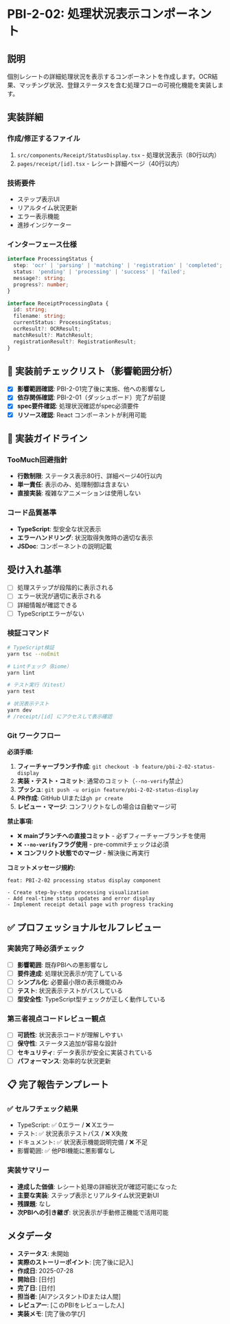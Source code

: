 # PBI-2-02: 処理状況表示コンポーネント

## 説明

個別レシートの詳細処理状況を表示するコンポーネントを作成します。OCR結果、マッチング状況、登録ステータスを含む処理フローの可視化機能を実装します。

## 実装詳細

### 作成/修正するファイル

1. `src/components/Receipt/StatusDisplay.tsx` - 処理状況表示（80行以内）
2. `pages/receipt/[id].tsx` - レシート詳細ページ（40行以内）

### 技術要件

- ステップ表示UI
- リアルタイム状況更新
- エラー表示機能
- 進捗インジケーター

### インターフェース仕様

```typescript
interface ProcessingStatus {
  step: 'ocr' | 'parsing' | 'matching' | 'registration' | 'completed';
  status: 'pending' | 'processing' | 'success' | 'failed';
  message?: string;
  progress?: number;
}

interface ReceiptProcessingData {
  id: string;
  filename: string;
  currentStatus: ProcessingStatus;
  ocrResult?: OCRResult;
  matchResult?: MatchResult;
  registrationResult?: RegistrationResult;
}
```

## 🎯 実装前チェックリスト（影響範囲分析）

- [x] **影響範囲確認**: PBI-2-01完了後に実施、他への影響なし
- [x] **依存関係確認**: PBI-2-01（ダッシュボード）完了が前提
- [x] **spec要件確認**: 処理状況確認がspec必須要件
- [x] **リソース確認**: React コンポーネントが利用可能

## 🔧 実装ガイドライン

### TooMuch回避指針
- **行数制限**: ステータス表示80行、詳細ページ40行以内
- **単一責任**: 表示のみ、処理制御は含まない
- **直接実装**: 複雑なアニメーションは使用しない

### コード品質基準
- **TypeScript**: 型安全な状況表示
- **エラーハンドリング**: 状況取得失敗時の適切な表示
- **JSDoc**: コンポーネントの説明記載

## 受け入れ基準

- [ ] 処理ステップが段階的に表示される
- [ ] エラー状況が適切に表示される
- [ ] 詳細情報が確認できる
- [ ] TypeScriptエラーがない

### 検証コマンド

```bash
# TypeScript検証
yarn tsc --noEmit

# Lintチェック（Biome）
yarn lint

# テスト実行（Vitest）
yarn test

# 状況表示テスト
yarn dev
# /receipt/[id] にアクセスして表示確認
```

### Git ワークフロー

**必須手順:**
1. **フィーチャーブランチ作成**: `git checkout -b feature/pbi-2-02-status-display`
2. **実装・テスト・コミット**: 通常のコミット（`--no-verify`禁止）
3. **プッシュ**: `git push -u origin feature/pbi-2-02-status-display`
4. **PR作成**: GitHub UIまたは`gh pr create`
5. **レビュー・マージ**: コンフリクトなしの場合は自動マージ可

**禁止事項:**
- ❌ **mainブランチへの直接コミット** - 必ずフィーチャーブランチを使用
- ❌ **`--no-verify`フラグ使用** - pre-commitチェックは必須
- ❌ **コンフリクト状態でのマージ** - 解決後に再実行

**コミットメッセージ規約:**
```
feat: PBI-2-02 processing status display component

- Create step-by-step processing visualization
- Add real-time status updates and error display
- Implement receipt detail page with progress tracking
```

## ✅ プロフェッショナルセルフレビュー

### 実装完了時必須チェック
- [ ] **影響範囲**: 既存PBIへの悪影響なし
- [ ] **要件達成**: 処理状況表示が完了している
- [ ] **シンプル化**: 必要最小限の表示機能のみ
- [ ] **テスト**: 状況表示テストがパスしている
- [ ] **型安全性**: TypeScript型チェックが正しく動作している

### 第三者視点コードレビュー観点
- [ ] **可読性**: 状況表示コードが理解しやすい
- [ ] **保守性**: ステータス追加が容易な設計
- [ ] **セキュリティ**: データ表示が安全に実装されている
- [ ] **パフォーマンス**: 効率的な状況更新

## 📋 完了報告テンプレート

### ✅ セルフチェック結果
- TypeScript: ✅ 0エラー / ❌ Xエラー
- テスト: ✅ 状況表示テストパス / ❌ X失敗  
- ドキュメント: ✅ 状況表示機能説明完備 / ❌ 不足
- 影響範囲: ✅ 他PBI機能に悪影響なし

### 実装サマリー
- **達成した価値**: レシート処理の詳細状況が確認可能になった
- **主要な実装**: ステップ表示とリアルタイム状況更新UI
- **残課題**: なし
- **次PBIへの引き継ぎ**: 状況表示が手動修正機能で活用可能

## メタデータ

- **ステータス**: 未開始
- **実際のストーリーポイント**: [完了後に記入]
- **作成日**: 2025-07-28
- **開始日**: [日付]
- **完了日**: [日付]
- **担当者**: [AIアシスタントIDまたは人間]
- **レビュアー**: [このPBIをレビューした人]
- **実装メモ**: [完了後の学び]